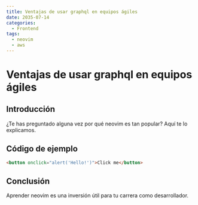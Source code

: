 ```yaml
---
title: Ventajas de usar graphql en equipos ágiles
date: 2035-07-14
categories:
  - Frontend
tags:
  - neovim
  - aws
---
```


# Ventajas de usar graphql en equipos ágiles

## Introducción

¿Te has preguntado alguna vez por qué neovim es tan popular? Aquí te lo explicamos.

## Código de ejemplo

```html
<button onclick="alert('Hello!')">Click me</button>
```

## Conclusión

Aprender neovim es una inversión útil para tu carrera como desarrollador.